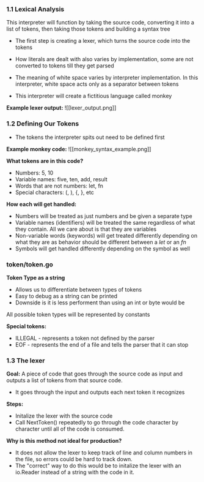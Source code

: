 ### 1.1 Lexical Analysis
This interpreter will function by taking the source code, converting it into a list of tokens, then taking those tokens and building a syntax tree

* The first step is creating a lexer, which turns the source code into the tokens

* How literals are dealt with also varies by implementation, some are not converted to tokens till they get parsed
* The meaning of white space varies by interpreter implementation. In this interpreter, white space acts only as a separator between tokens 

* This interpreter will create a fictitious language called monkey


**Example lexer output:** ![[lexer_output.png]]

### 1.2 Defining Our Tokens
* The tokens the interpreter spits out need to be defined first

**Example monkey code:** ![[monkey_syntax_example.png]]

**What tokens are in this code?**
* Numbers: 5, 10
* Variable names: five, ten, add, result
* Words that are not numbers: let, fn
* Special characters: (, ), {, }, etc

**How each will get handled:**
* Numbers will be treated as just numbers and be given a separate type
* Variable names (identifiers) will be treated the same regardless of what they contain. All we care about is that they are variables
* Non-variable words (keywords) will get treated differently depending on what they are as behavior should be different between a *let* or an *fn*
* Symbols will get handled differently depending on the symbol as well

### token/token.go
**Token Type as a string**
* Allows us to differentiate between types of tokens
* Easy to debug as a string can be printed
* Downside is it is less performent than using an int or byte would be 

All possible token types will be represented by constants

**Special tokens:**
* ILLEGAL - represents a token not defined by the parser
* EOF - represents the end of a file and tells the parser that it can stop

### 1.3 The lexer
**Goal:** A piece of code that goes through the source code as input and outputs a list of tokens from that source code.

* It goes through the input and outputs each next token it recognizes 

**Steps:** 
* Initalize the lexer with the source code
* Call NextToken() repeatedly to go through the code character by character until all of the code is consumed.

**Why is this method not ideal for production?**
* It does not allow the lexer to keep track of line and column numbers in the file, so errors could be hard to track down.
* The "correct" way to do this would be to initalize the lexer with an io.Reader instead of a string with the code in it.